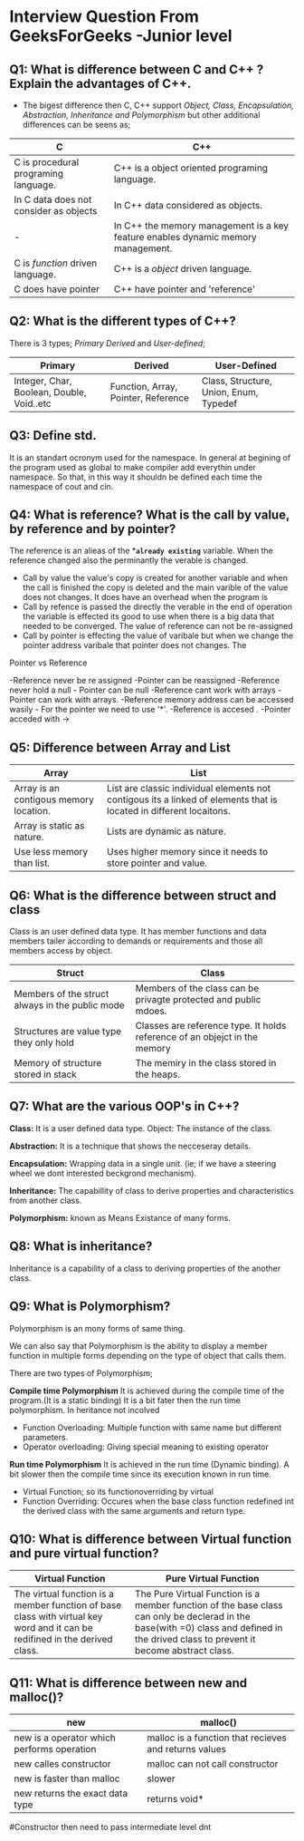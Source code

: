 # Interview Question From GeeksForGeeks -Junior level


## Q1: What is difference between C and C++ ? Explain the advantages of C++.

- The bigest difference then C, C++ support *Object, Class, Encapsulation, Abstraction, Inheritance and Polymorphism*
but other additional differences can be seens as; 

| C | C++ |
|---|---|
| C is procedural programing language. | C++ is a object oriented programing language. |
| In C data does not consider as objects | In C++ data considered as objects. |
| - | In C++ the memory management is a key feature enables dynamic memory management. |
| C is *function* driven language. | C++ is a *object* driven language. |
|C does have pointer | C++ have pointer and 'reference' |




## Q2: What is the different types of C++?

There is 3 types; *Primary* *Derived* and *User-defined*;

| Primary | Derived | User-Defined
|---|---|---|
| Integer, Char, Boolean, Double, Void..etc | Function, Array, Pointer, Reference  | Class, Structure, Union, Enum, Typedef |

## Q3: Define std.

It is an standart ocronym used for the namespace. In general at begining of the program used as global to make compiler add everythin under namespace. So that, in this way it shouldn be  defined each time the namespace of cout and cin.

## Q4: What is reference? What is the call by value, by reference and by pointer? 

The reference is an alieas of the ***`already existing`** variable. When the reference changed also the perminantly the verable is changed. 
-  Call by value the value's copy is created for another variable and when the call is finished the copy is deleted and the main varible of the value does not changes. It does have an overhead when the program is 
- Call by refence is passed the directly the verable in the end of operation the variable is effected its good to use when there is a big data that needed to be converged. The value of reference can not be re-assigned
- Call by pointer is effecting the value of varibale but when we change the pointer address varibale that pointer does not changes. The

Pointer vs Reference

-Reference never be re assigned -Pointer can be reassigned
-Reference never hold a null - Pointer can be null
-Reference cant work with arrays - Pointer can work with arrays.
-Reference memory address can be accessed wasily - For the pointer we need to use '*'. 
-Reference is accesed . -Pointer acceded with ->

## Q5: Difference between Array and List

|Array | List|
|---|---| 
|Array is an contigous memory location. | List are classic individual elements not contigous its a linked of elements that is located in different locaitons. |
|Array is static as nature.| Lists are dynamic as nature. |
|Use less memory than list. | Uses higher memory since it needs to store pointer and value.| 

## Q6: What is the difference between struct and class

Class is an user defined data type. It has member functions and data members tailer according to demands or requirements and those all members  access by object. 

| Struct | Class |
|---|---|
|Members of the struct always in the public mode|Members of the class can be privagte protected and public mdoes.|
| Structures are value type they only hold  | Classes are reference type. It holds reference of an objejct in the memory|
| Memory of structure stored in stack | The memiry in the class stored in the heaps. | 

## Q7: What are the various OOP's in C++?

**Class:** It is a user defined data type.
Object: The instance of the class.

**Abstraction:** It is a technique that shows the necceseray details.

**Encapsulation:** Wrapping data in a single unit. (ie; if we have a steering wheel we dont interested beckgrond mechanism).

**Inheritance:** The capabillity of class to derive properties and characteristics from another class.

**Polymorphism:** known as Means Existance of many forms.

## Q8: What is inheritance?

Inheritance is a capability of a class to deriving properties of the another class. 

## Q9: What is Polymorphism?
Polymorphism is an mony forms of same thing. 

We can also say that Polymorphism is the ability  to display a member function in multiple forms depending on the type of object that calls them.

There are two types of Polymorphism;

**Compile time Polymorphism**
It is achieved during the compile time of the program.(It is a static binding) It is a bit fater then the run time polymorphism. In heritance not incolved
- Function Overloading: Multiple function with same name but different parameters.
- Operator overloading: Giving special meaning to existing operator  

**Run time Polymorphism**
It is achieved in the run time (Dynamic binding). A bit slower then the compile time since its execution known in run time. 
- Virtual Function; so its functionoverriding by virtual
- Function Overriding: Occures when the base class function redefined int the derived class with the same arguments and return type.

## Q10: What is difference between Virtual function and pure virtual function?

|Virtual Function | Pure Virtual Function|
|---| ---| 
|The virtual function is a member function of base class with virtual key word and it can be redifined in the derived class. |The Pure Virtual Function is a member function of the base class can only be declerad in the base(with =0) class and defined in the drived class to prevent it become abstract class.|

## Q11: What is difference between new and malloc()? 

|new|malloc()|
|---|---|
|new is a operator which performs operation| malloc is a function that recieves and returns values|
|new calles constructor| malloc can not call constructor|
|new is faster than malloc|slower|
|new returns the exact data type| returns void*|

#Constructor then need to pass intermediate level dnt
